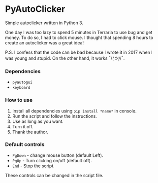 # PyAutoClicker
Simple autoclicker written in Python 3.

One day I was too lazy to spend 5 minutes in Terraria to use bug and get money. To do so, I had to click mouse. I thought that spending 8 hours to create an autoclicker was a great idea!

P.S. I confess that the code can be bad because I wrote it in 2017 when I was young and stupid. On the other hand, it works ¯\\_(ツ)_/¯.

### Dependencies
* `pyautogui`
* `keyboard`

### How to use
1. Install all dependencies using `pip install *name*` in console.
2. Run the script and follow the instructions.
3. Use as long as you want.
4. Turn it off.
5. Thank the author.

### Default controls
* `PgDown` - change mouse button (default Left).
* `PgUp` - Turn clicking on/off (default off).
* `End` - Stop the script.

These controls can be changed in the script file.
